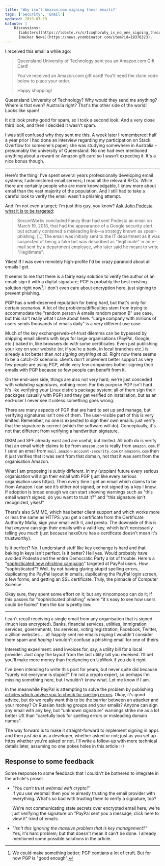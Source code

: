```yaml
---
title: 'Why isn’t Amazon.com signing their emails?'
tags: ['Security', 'Email']
updated: 2019-03-19
hatnote: |
    Discussions:
      [Lobsters](https://lobste.rs/s/1cxqho/why_is_no_one_signing_their_emails),
      [Hacker News](https://news.ycombinator.com/item?id=19376323).
---
```


I received this email a while ago:

> Queensland University of Technology sent you an Amazon.com Gift Card!
>
> You've received an Amazon.com gift card! You'll need the claim code below to
> place your order.
>
> Happy shopping!

Queensland University of Technology? Why would they send me anything? Where is
that even? Australia right? That's the other side of the world! Looks like spam!

It did look pretty good for spam, so I took a second look. And a very close
third look, and then I decided it wasn't spam.

I was still confused why they sent me this. A week later I remembered: half a
year prior I had done an interview regarding my participation on Stack Overflow
for someone's paper; she was studying somewhere in Australia – presumably the
university of Queensland. No one had ever mentioned anything about a reward or
Amazon gift card so I wasn't expecting it. It's a nice bonus though.

---

Here's the thing: I've spent several years professionally developing email
systems; I administered email servers; I read all the relevant RFCs. While there
are certainly people who are more knowledgable, I know more about email than the
vast majority of the population. And I still had to take a careful look to
verify the email wasn't a phishing attempt.

And I'm not even a target; I'm just this guy, you know? [Ask John Podesta what
it is to be targeted](https://en.wikipedia.org/wiki/Podesta_emails#Data_theft):

> SecureWorks concluded Fancy Bear had sent Podesta an email on March 19, 2016,
> that had the appearance of a Google security alert, but actually contained a
> misleading link—a strategy known as spear-phishing. [..]
> The email was initially sent to the IT department as it was suspected of being
> a fake but was described as "legitimate" in an e-mail sent by a department
> employee, who later said he meant to write "illegitimate".

Yikes! If I was even remotely high-profile I'd be crazy paranoid about all
emails I get.

It seems to me that there is a fairly easy solution to verify the author of an
email: sign it with a digital signature; PGP is probably the best existing
solution right now[^1]. I don't even care about encryption here, just signing to
prevent phishing.

[^1]: We could make something better; PGP contians a lot of cruft. But for now PGP is "good enough".

PGP has a well-deserved reputation for being hard, but that's only for certain
scenarios. A lot of the problems/difficulties stem from trying to accommodate
the "random person A emails random person B" use case, but this isn't really
what I care about here. "Large company with millions of users sends thousands of
emails daily" is a very different use case.

Much of the key exchange/web-of-trust dilemma can be bypassed by shipping email
clients with keys for large organisations (PayPal, Google, etc.) baked in, like
browsers do with some certificates.
Even just publishing your key on your website (or, if you're a bank, in local
branches etc.) is already a lot better than *not signing anything at all*.
Right now there seems to be a catch-22 scenario: clients don't implement better
support as very few people are using PGP, while very few companies bother
signing their emails with PGP because so few people can benefit from it.

On the end-user side, things are also not very hard; we're just conceded with
*validating signatures*, nothing more. For this purpose PGP isn't hard.
It's like verifying your Linux distro's package system: all of them sign their
packages (usually with PGP) and they get verified on installation, but as an
end-user I never see it unless something goes wrong.

There are many aspects of PGP that are hard to set up and manage, but verifying
signatures isn't one of them.
The user-visible part of this is very limited. Remember, no one is expected to
sign their own emails: just verify that the signature is correct (which the
software will do). Conceptually, it's not that different from verifying a
handwritten signature.

DKIM and SPF already exist and are useful, but limited. All both do is verify
that an email which claims to be from `amazon.com` is really from `amazon.com`.
If I send an email from `mail.amazon-account-security.com` or `amazonn.com` then
it just verifies that it was sent from that domain, not that it was sent from
the organisation Amazon.

What I am proposing is subtly different. In my (utopian) future every serious
organisation will sign their email with PGP (just like every serious
organisation uses https). Then every time I get an email which claims to be from
Amazon I can see it’s either not signed, or not signed by a key I know. If
adoption is broad enough we can start showing warnings such as "this email
wasn't signed, do you want to trust it?" and "this signature isn't recognized,
yikes!"

There's also S/MIME, which has better client support and which works more or
less the same as HTTPS: you get a certificate from the Certificate Authority
Mafia, sign your email with it, and presto. The downside of this is that
*anyone* can sign their emails with a valid key, which isn't necessarily telling
you much (just because haxx0r.ru has a certificate doesn't mean it's
trustworthy).

Is it perfect? No. I understand stuff like key exchange is hard and that baking
in keys isn't perfect.
Is it better? Hell yes.
Would probably have avoided Podesta and the entire Democratic Party a lot of
trouble. Here's a "[sophisticated new phishing
campaign](https://www.eset.com/us/about/newsroom/corporate-blog/paypal-users-targeted-in-sophisticated-new-phishing-campaign/)"
targeted at PayPal users. How "sophisticated"? Well, by not having glaring
stupid spelling errors, duplicating the PayPal layout in emails, duplicating the
PayPal login screen, a few forms, and getting an SSL certificate. Truly, the
pinnacle of Computer Science.

Okay sure, they spent some effort on it; but any nincompoop can do it; if this
passes for "sophisticated phishing" where "it's easy to see how users could be
fooled" then the bar is pretty low.

---

I can't recall receiving a single email from any organisation that is signed
(much less encrypted). Banks, financial services, utilities, immigration
services, governments, tax services, voting registration, Facebook, Twitter, a
zillion websites ... all happily sent me emails *hoping* I wouldn't consider
them spam and *hoping* I wouldn't confuse a phishing email for one of theirs.

Interesting experiment: send invoices for, say, a utility bill for a local
provider. Just copy the layout from the last utility bill you received. I'll bet
you'll make more money than freelancing on UpWork if you do it right.

I've been intending to write this post for years, but never quite did because
"surely not everyone is stupid?" I'm not a crypto expert, so perhaps I'm missing
something here, but I wouldn't know what. Let me know if I am.

In the meanwhile PayPal is attempting to solve the problem by publishing
[articles which advise you to check for spelling
errors](https://www.paypal.com/cs/smarthelp/article/how-to-spot-fake,-spoof,-or-phishing-emails-faq2340).
Okay, it's good advice, but do we really want this to be the barrier between an
attacker and your money? Or Russian hacking groups and your emails?
Anyone can sign any email with any key, but "unknown signature" warnings strike
me as a lot better UX than "carefully look for spelling errors or misleading
domain names".

The way forward is to make it straight-forward to implement signing in apps and
then *just do it* as a developer, whether asked or not; just as you set up https
whether you're asked or not. I'll write a follow-up with more technical details
later, assuming no one pokes holes in this article :-)

Response to some feedback
-------------------------

Some response to some feedback that I couldn't be bothered to integrate in the
article's prose:

- <em id="webmail">"You can't trust webmail with crypto!"</em><br>
  If you use webmail then you're  already trusting the email provider with
  everything. What's so bad with trusting them to verify a signature, too?

  We're not communicating state secrets over encrypted email here; we're just
  verifying the signature on "PayPal sent you a message, click here to view
  it"-kind of emails.

- <em jd="key-mgmt">"Isn't this ignoring the massive problem that is key management?"</em><br>
  Yes, it's hard problem; but that doesn't mean it can't be done. I already
  mentioned some possible solutions in the article.

